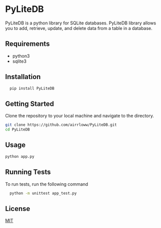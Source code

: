 
# PyLiteDB

PyLiteDB is a python library for SQLite databases. PyLiteDB library allows you to add, retrieve, update, and delete data from a table in a database.

## Requirements
- python3
- sqlite3


## Installation

```bash
  pip install PyLiteDB
```
    
## Getting Started
Clone the repository to your local machine and navigate to the directory.

```bash
git clone https://github.com/airrloww/PyLiteDB.git
cd PyLiteDB
```

## Usage

```bash
python app.py

```


## Running Tests

To run tests, run the following command

```bash
  python -m unittest app_test.py
```


## License

[MIT](https://github.com/airrloww/PyLiteDB/blob/main/LICENSE)

